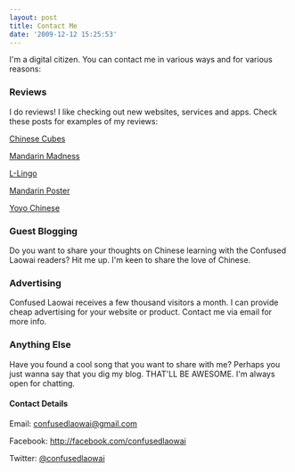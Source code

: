 ```yaml
---
layout: post
title: Contact Me
date: '2009-12-12 15:25:53'
---
```


I'm a digital citizen. You can contact me in various ways and for various reasons:
<h3>Reviews</h3>
I do reviews! I like checking out new websites, services and apps. Check these posts for examples of my reviews:

<a title="ChineseCUBES Review: A Novel Way To Start Learning Chinese" href="http://confusedlaowai.com/2012/11/chinesecubes-review/">Chinese Cubes</a>

<a title="Mandarin Madness Review – A Chinese Vocabulary Learning App" href="http://confusedlaowai.com/2012/05/mandarin-madness-review-chinese-vocabulary-learning-app/">Mandarin Madness</a>

<a title="L-Lingo Review" href="http://confusedlaowai.com/2010/10/l-lingo-review/">L-Lingo</a>

<a title="Mandarin Poster Review" href="http://confusedlaowai.com/2011/05/mandarin-poster-review/">Mandarin Poster</a>

<a title="Review of Yoyo Chinese" href="http://confusedlaowai.com/2012/07/review-yoyo-chinese/">Yoyo Chinese</a>
<h3>Guest Blogging</h3>
Do you want to share your thoughts on Chinese learning with the Confused Laowai readers? Hit me up. I'm keen to share the love of Chinese.
<h3>Advertising</h3>
Confused Laowai receives a few thousand visitors a month. I can provide cheap advertising for your website or product. Contact me via email for more info.
<h3>Anything Else</h3>
Have you found a cool song that you want to share with me? Perhaps you just wanna say that you dig my blog. THAT'LL BE AWESOME. I'm always open for chatting.
<h4>Contact Details</h4>
Email: <a href="mailto:confusedlaowai@gmail.com">confusedlaowai@gmail.com</a>

Facebook: <a href="http://facebook.com/confusedlaowai">http://facebook.com/confusedlaowai</a>

Twitter: <a href="http://twitter.com/confusedlaowai">@confusedlaowai</a>